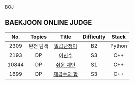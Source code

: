 BOJ

## BAEKJOON ONLINE JUDGE

|  No.  |  Topics   |                                         Title                                         | Difficulty | Stack  |
| :---: | :-------: | :-----------------------------------------------------------------------------------: | :--------: | :----: |
| 2309  | 완전 탐색 |  [일곱난쟁이](https://github.com/kim-wonjin/Problem-solving/blob/master/BOJ/2309.py)  |     B2     | Python |
| 2193  |    DP     |   [이친수](https://github.com/kim-wonjin/Problem-solving/blob/master/BOJ/2193.cpp)    |     S3     |  C++   |
| 10844 |    DP     | [쉬운 계단](https://github.com/kim-wonjin/Problem-solving/blob/master/BOJ/10844.cpp)  |     S1     |  C++   |
| 1699  |    DP     | [제곱수의 합](https://github.com/kim-wonjin/Problem-solving/blob/master/BOJ/1699.cpp) |     S3     |  C++   |
